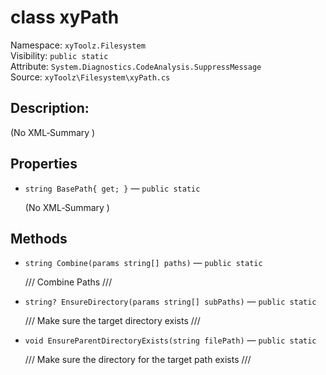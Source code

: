# class xyPath

Namespace: `xyToolz.Filesystem`  
Visibility: `public static`  
Attribute: `System.Diagnostics.CodeAnalysis.SuppressMessage`  
Source: `xyToolz\Filesystem\xyPath.cs`

## Description:

(No XML‑Summary )

## Properties

- `string BasePath{ get; }` — `public static`
  
  (No XML‑Summary )

## Methods

- `string Combine(params string[] paths)` — `public static`
  
  /// Combine Paths
        ///
- `string? EnsureDirectory(params string[] subPaths)` — `public static`
  
  /// Make sure the target directory exists
        ///
- `void EnsureParentDirectoryExists(string filePath)` — `public static`
  
  /// Make sure the directory for the target path exists
        ///

